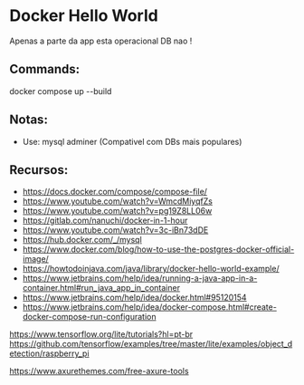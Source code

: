 
# Docker Hello World

Apenas a parte da app esta operacional
DB nao !

## Commands: 

docker compose up --build

## Notas:
- Use: mysql adminer (Compativel com DBs mais populares)

## Recursos:
 - https://docs.docker.com/compose/compose-file/
 - https://www.youtube.com/watch?v=WmcdMiyqfZs
 - https://www.youtube.com/watch?v=pg19Z8LL06w
 - https://gitlab.com/nanuchi/docker-in-1-hour
 - https://www.youtube.com/watch?v=3c-iBn73dDE
 - https://hub.docker.com/_/mysql
 - https://www.docker.com/blog/how-to-use-the-postgres-docker-official-image/
 - https://howtodoinjava.com/java/library/docker-hello-world-example/
 - https://www.jetbrains.com/help/idea/running-a-java-app-in-a-container.html#run_java_app_in_container
 - https://www.jetbrains.com/help/idea/docker.html#95120154
 - https://www.jetbrains.com/help/idea/docker-compose.html#create-docker-compose-run-configuration


https://www.tensorflow.org/lite/tutorials?hl=pt-br
https://github.com/tensorflow/examples/tree/master/lite/examples/object_detection/raspberry_pi



https://www.axurethemes.com/free-axure-tools
